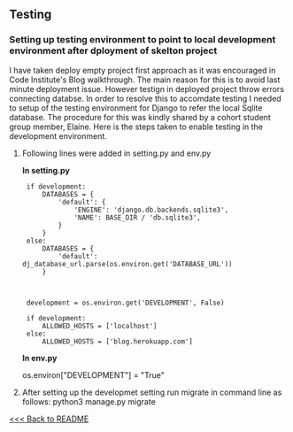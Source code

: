 

## Testing

### Setting up testing environment to point to local development environment after dployment of skelton project

I have taken deploy empty project first approach as it was encouraged in Code Institute's Blog walkthrough. The main reason for this is to avoid last minute deployment issue. However testign in deployed project throw errors connecting databse. In order to resolve this to accomdate testing I needed to setup of the testing environment for Django to refer the local Sqlite database.
The procedure for this was kindly shared by a cohort student group member, Elaine.
Here is the steps taken to enable testing in the development environment.

1. Following lines were added in setting.py and env.py

    **In setting.py**


        if development:
            DATABASES = {
                'default': {
                    'ENGINE': 'django.db.backends.sqlite3',
                    'NAME': BASE_DIR / 'db.sqlite3',
                }
            }
        else:
            DATABASES = {
                'default': dj_database_url.parse(os.environ.get('DATABASE_URL'))
            }

            
            
        development = os.environ.get('DEVELOPMENT', False)

        if development:
            ALLOWED_HOSTS = ['localhost']
        else:
            ALLOWED_HOSTS = ['blog.herokuapp.com']
            
    **In env.py**

    
      os.environ["DEVELOPMENT"] = "True"

2. After setting up the developmet setting run migrate in command line as follows:
    python3 manage.py migrate



  [<<< Back to README](../../README.md)